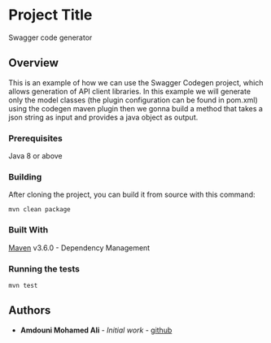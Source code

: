 # Project Title

Swagger code generator

## Overview

This is an example of how we can use the Swagger Codegen project, which allows generation of API client libraries. In this example we
will generate only the model classes (the plugin configuration can be found in pom.xml) using the codegen maven plugin then we gonna build a method that takes
a json string as input and provides a java object as output.

### Prerequisites

Java 8 or above

### Building

After cloning the project, you can build it from source with this command:

```
mvn clean package
```

### Built With

[Maven](https://maven.apache.org/) v3.6.0 - Dependency Management


### Running the tests

```
mvn test
```

## Authors

* **Amdouni Mohamed Ali** - *Initial work* - [github](https://github.com/amdouni-mohamed-ali)
